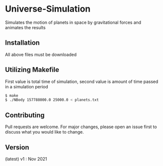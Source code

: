# Universe-Simulation

Simulates the motion of planets in space by gravitational forces and animates the results

## Installation

All above files must be downloaded

## Utilizing Makefile

First value is total time of simulation, second value is amount of time passed in a simulation period
```bash
$ make
$ ./NBody 157788000.0 25000.0 < planets.txt
```

## Contributing
Pull requests are welcome. For major changes, please open an issue first to discuss what you would like to change.

## Version

(latest) v1 : Nov 2021
